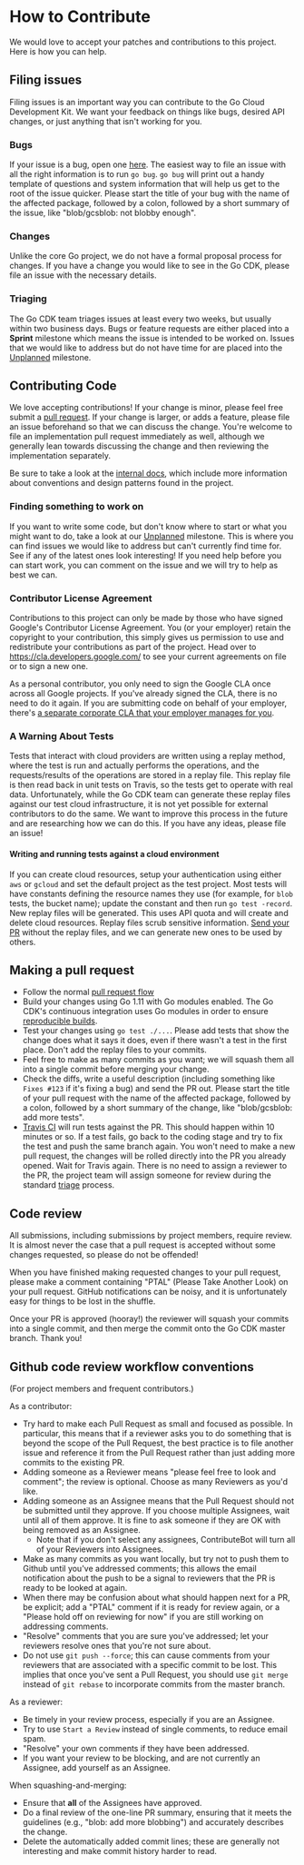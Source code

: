 # How to Contribute

We would love to accept your patches and contributions to this project. Here is
how you can help.

## Filing issues

Filing issues is an important way you can contribute to the Go Cloud Development
Kit. We want your feedback on things like bugs, desired API changes, or just
anything that isn't working for you.

### Bugs

If your issue is a bug, open one
[here](https://github.com/google/go-cloud/issues/new). The easiest way to file
an issue with all the right information is to run `go bug`. `go bug` will print
out a handy template of questions and system information that will help us get
to the root of the issue quicker. Please start the title of your bug with the
name of the affected package, followed by a colon, followed by a short summary
of the issue, like "blob/gcsblob: not blobby enough".

### Changes

Unlike the core Go project, we do not have a formal proposal process for
changes. If you have a change you would like to see in the Go CDK, please file
an issue with the necessary details.

### Triaging

The Go CDK team triages issues at least every two weeks, but usually within two
business days. Bugs or feature requests are either placed into a **Sprint**
milestone which means the issue is intended to be worked on. Issues that we
would like to address but do not have time for are placed into the [Unplanned][]
milestone.

[Unplanned]: https://github.com/google/go-cloud/milestone/2

## Contributing Code

We love accepting contributions! If your change is minor, please feel free
submit a [pull request](https://help.github.com/articles/about-pull-requests/).
If your change is larger, or adds a feature, please file an issue beforehand so
that we can discuss the change. You're welcome to file an implementation pull
request immediately as well, although we generally lean towards discussing the
change and then reviewing the implementation separately.

Be sure to take a look at the [internal docs][], which include more information
about conventions and design patterns found in the project.

[internal docs]: internal/docs/README.md

### Finding something to work on

If you want to write some code, but don't know where to start or what you might
want to do, take a look at our [Unplanned][] milestone. This is where you can
find issues we would like to address but can't currently find time for. See if
any of the latest ones look interesting! If you need help before you can start
work, you can comment on the issue and we will try to help as best we can.

### Contributor License Agreement

Contributions to this project can only be made by those who have signed Google's
Contributor License Agreement. You (or your employer) retain the copyright to
your contribution, this simply gives us permission to use and redistribute your
contributions as part of the project. Head over to
<https://cla.developers.google.com/> to see your current agreements on file or
to sign a new one.

As a personal contributor, you only need to sign the Google CLA once across all
Google projects. If you've already signed the CLA, there is no need to do it
again. If you are submitting code on behalf of your employer, there's
[a separate corporate CLA that your employer manages for you](https://opensource.google.com/docs/cla/#external-contributors).

### A Warning About Tests

Tests that interact with cloud providers are written using a replay method,
where the test is run and actually performs the operations, and the
requests/results of the operations are stored in a replay file. This replay file
is then read back in unit tests on Travis, so the tests get to operate with real
data. Unfortunately, while the Go CDK team can generate these replay files
against our test cloud infrastructure, it is not yet possible for external
contributors to do the same. We want to improve this process in the future and
are researching how we can do this. If you have any ideas, please file an issue!

#### Writing and running tests against a cloud environment

If you can create cloud resources, setup your authentication using either `aws`
or `gcloud` and set the default project as the test project. Most tests will
have constants defining the resource names they use (for example, for `blob`
tests, the bucket name); update the constant and then run `go test -record`. New
replay files will be generated. This uses API quota and will create and delete
cloud resources. Replay files scrub sensitive information.
[Send your PR](#making-a-pull-request) without the replay files, and we can
generate new ones to be used by others.

## Making a pull request

*   Follow the normal
    [pull request flow](https://help.github.com/articles/creating-a-pull-request/)
*   Build your changes using Go 1.11 with Go modules enabled. The Go CDK's
    continuous integration uses Go modules in order to ensure
    [reproducible builds](https://research.swtch.com/vgo-repro).
*   Test your changes using `go test ./...`. Please add tests that show the
    change does what it says it does, even if there wasn't a test in the first
    place. Don't add the replay files to your commits.
*   Feel free to make as many commits as you want; we will squash them all into
    a single commit before merging your change.
*   Check the diffs, write a useful description (including something like
    `Fixes #123` if it's fixing a bug) and send the PR out. Please start the
    title of your pull request with the name of the affected package, followed
    by a colon, followed by a short summary of the change, like "blob/gcsblob:
    add more tests".
*   [Travis CI](http://travis-ci.com) will run tests against the PR. This should
    happen within 10 minutes or so. If a test fails, go back to the coding stage
    and try to fix the test and push the same branch again. You won't need to
    make a new pull request, the changes will be rolled directly into the PR you
    already opened. Wait for Travis again. There is no need to assign a reviewer
    to the PR, the project team will assign someone for review during the
    standard [triage](#triaging) process.

## Code review

All submissions, including submissions by project members, require review. It is
almost never the case that a pull request is accepted without some changes
requested, so please do not be offended!

When you have finished making requested changes to your pull request, please
make a comment containing "PTAL" (Please Take Another Look) on your pull
request. GitHub notifications can be noisy, and it is unfortunately easy for
things to be lost in the shuffle.

Once your PR is approved (hooray!) the reviewer will squash your commits into a
single commit, and then merge the commit onto the Go CDK master branch. Thank
you!

## Github code review workflow conventions

(For project members and frequent contributors.)

As a contributor:

-   Try hard to make each Pull Request as small and focused as possible. In
    particular, this means that if a reviewer asks you to do something that is
    beyond the scope of the Pull Request, the best practice is to file another
    issue and reference it from the Pull Request rather than just adding more
    commits to the existing PR.
-   Adding someone as a Reviewer means "please feel free to look and comment";
    the review is optional. Choose as many Reviewers as you'd like.
-   Adding someone as an Assignee means that the Pull Request should not be
    submitted until they approve. If you choose multiple Assignees, wait until
    all of them approve. It is fine to ask someone if they are OK with being
    removed as an Assignee.
    -   Note that if you don't select any assignees, ContributeBot will turn all
        of your Reviewers into Assignees.
-   Make as many commits as you want locally, but try not to push them to Github
    until you've addressed comments; this allows the email notification about
    the push to be a signal to reviewers that the PR is ready to be looked at
    again.
-   When there may be confusion about what should happen next for a PR, be
    explicit; add a "PTAL" comment if it is ready for review again, or a "Please
    hold off on reviewing for now" if you are still working on addressing
    comments.
-   "Resolve" comments that you are sure you've addressed; let your reviewers
    resolve ones that you're not sure about.
-   Do not use `git push --force`; this can cause comments from your reviewers
    that are associated with a specific commit to be lost. This implies that
    once you've sent a Pull Request, you should use `git merge` instead of `git
    rebase` to incorporate commits from the master branch.

As a reviewer:

-   Be timely in your review process, especially if you are an Assignee.
-   Try to use `Start a Review` instead of single comments, to reduce email
    spam.
-   "Resolve" your own comments if they have been addressed.
-   If you want your review to be blocking, and are not currently an Assignee,
    add yourself as an Assignee.

When squashing-and-merging:

-   Ensure that **all** of the Assignees have approved.
-   Do a final review of the one-line PR summary, ensuring that it meets the
    guidelines (e.g., "blob: add more blobbing") and accurately describes the
    change.
-   Delete the automatically added commit lines; these are generally not
    interesting and make commit history harder to read.
